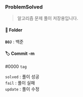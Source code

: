### ProblemSolved
> 알고리즘 문제 풀이 저장용입니다.

#### 📁 Folder
**`BOJ`** : 백준   

#### 🏷 Commit -m
#0000 `tag`

`solved` : 풀이 성공   
`fail` : 풀이 실패   
`update` : 풀이 수정   
